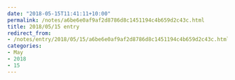 ```yaml
---
date: "2018-05-15T11:41:11+10:00"
permalink: /notes/a6be6e0af9af2d8786d8c1451194c4b659d2c43c.html
title: 2018/05/15 entry
redirect_from:
- /notes/entry/2018/05/15/a6be6e0af9af2d8786d8c1451194c4b659d2c43c.html
categories:
- May
- 2018
- 15
---
```

